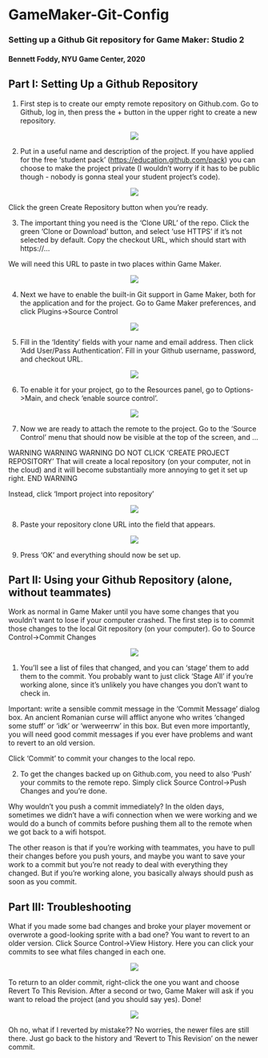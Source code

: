 # GameMaker-Git-Config

### Setting up a Github Git repository for Game Maker: Studio 2
#### Bennett Foddy, NYU Game Center, 2020

## Part I: Setting Up a Github Repository

1. First step is to create our empty remote repository on Github.com. Go to Github, log in, then press the + button in the upper right to create a new repository.

<p align="center">
  <img src="/images/new_repo.png" />
</p>


2. Put in a useful name and description of the project. If you have applied for the free ‘student pack’ (https://education.github.com/pack) you can choose to make the project private (I wouldn’t worry if it has to be public though - nobody is gonna steal your student project’s code). 

<p align="center">
  <img src="/images/create_new_repo.png" />
</p>

Click the green Create Repository button when you’re ready.

3. The important thing you need is the ‘Clone URL’ of the repo. Click the green ‘Clone or Download’ button, and select ‘use HTTPS’ if it’s not selected by default. Copy the checkout URL, which should start with https://…

We will need this URL to paste in two places within Game Maker.

<p align="center">
  <img src="/images/clone.png" />
</p>

4. Next we have to enable the built-in Git support in Game Maker, both for the application and for the project. Go to Game Maker preferences, and click Plugins->Source Control

<p align="center">
  <img src="/images/gm_source_control.png" />
</p>

5. Fill in the ‘Identity’ fields with your name and email address. Then click ‘Add User/Pass Authentication’. Fill in your Github username, password, and checkout URL.


<p align="center">
  <img src="/images/git_authentication.png" />
</p>

6. To enable it for your project, go to the Resources panel, go to Options->Main, and check ‘enable source control’.


<p align="center">
  <img src="/images/enable_button.png" />
</p>

7. Now we are ready to attach the remote to the project. Go to the ‘Source Control’ menu that should now be visible at the top of the screen, and …


WARNING WARNING WARNING
DO NOT CLICK ‘CREATE PROJECT REPOSITORY’
That will create a local repository (on your computer, not in the cloud) and it will become substantially more annoying to get it set up right.
END WARNING

Instead, click ‘Import project into repository’


<p align="center">
  <img src="/images/import_project.png" />
</p>

8. Paste your repository clone URL into the field that appears.


<p align="center">
  <img src="/images/clone_url_paste.png" />
</p>

9. Press ‘OK’ and everything should now be set up.

## Part II: Using your Github Repository (alone, without teammates)
Work as normal in Game Maker until you have some changes that you wouldn’t want to lose if your computer crashed. The first step is to commit those changes to the local Git repository (on your computer). Go to Source Control->Commit Changes


<p align="center">
  <img src="/images/commit_changes.png" />
</p>

1. You’ll see a list of files that changed, and you can ‘stage’ them to add them to the commit. You probably want to just click ‘Stage All’ if you’re working alone, since it’s unlikely you have changes you don’t want to check in. 

Important: write a sensible commit message in the ‘Commit Message’ dialog box. An ancient Romanian curse will afflict anyone who writes ‘changed some stuff’ or ‘idk’ or ‘werweerrw’ in this box. But even more importantly, you will need good commit messages if you ever have problems and want to revert to an old version.

Click ‘Commit’ to commit your changes to the local repo.

2. To get the changes backed up on Github.com, you need to also ‘Push’ your commits to the remote repo. Simply click Source Control->Push Changes and you’re done.

Why wouldn’t you push a commit immediately? In the olden days, sometimes we didn’t have a wifi connection when we were working and we would do a bunch of commits before pushing them all to the remote when we got back to a wifi hotspot.

The other reason is that if you’re working with teammates, you have to pull their changes before you push yours, and maybe you want to save your work to a commit but you’re not ready to deal with everything they changed. But if you’re working alone, you basically always should push as soon as you commit.

## Part III: Troubleshooting

What if you made some bad changes and broke your player movement or overwrote a good-looking sprite with a bad one? You want to revert to an older version. Click Source Control->View History. Here you can click your commits to see what files changed in each one.


<p align="center">
  <img src="/images/view_history.png" />
</p>

To return to an older commit, right-click the one you want and choose Revert To This Revision. After a second or two, Game Maker will ask if you want to reload the project (and you should say yes). Done!


<p align="center">
  <img src="/images/revert.png" />
</p>

Oh no, what if I reverted by mistake??
No worries, the newer files are still there. Just go back to the history and ‘Revert to This Revision’ on the newer commit.


